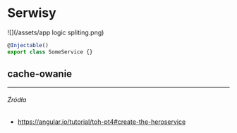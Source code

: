 # Serwisy

![](/assets/app logic spliting.png)

```js
@Injectable()
export class SomeService {}
```

## cache-owanie

---

###### Źródła

* https://angular.io/tutorial/toh-pt4#create-the-heroservice